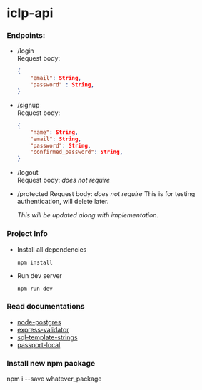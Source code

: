 # iclp-api

### Endpoints:

-   /login  
    Request body:

    ```JSON
    {
      	"email": String,
        "password" : String,
    }
    ```

-   /signup  
    Request body:
    ```JSON
    {
      	"name": String,
        "email": String,
        "password": String,
        "confirmed_password": String,
    }
    ```
-   /logout  
    Request body: _does not require_
-   /protected
    Request body: _does not require_
    This is for testing authentication, will delete later.

    _This will be updated along with implementation._

### Project Info

-   Install all dependencies

    ```
    npm install
    ```

-   Run dev server

    ```
    npm run dev
    ```

### Read documentations

- [node-postgres](https://node-postgres.com/)
- [express-validator](https://express-validator.github.io/docs/index.html)
- [sql-template-strings](https://www.npmjs.com/package/sql-template-strings)
- [passport-local](https://www.passportjs.org/packages/passport-local/)

### Install new npm package

npm i --save whatever_package
